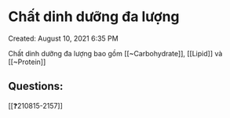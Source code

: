# Chất dinh dưỡng đa lượng

Created: August 10, 2021 6:35 PM

Chất dinh dưỡng đa lượng bao gồm [[~Carbohydrate]], [[Lipid]] và [[~Protein]]

## Questions:
[[❓210815-2157]]
